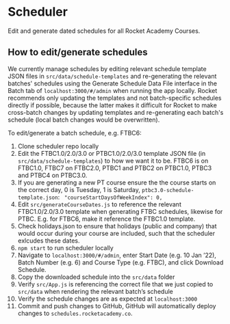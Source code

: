 # Scheduler

Edit and generate dated schedules for all Rocket Academy Courses.

## How to edit/generate schedules

We currently manage schedules by editing relevant schedule template JSON files in `src/data/schedule-templates` and re-generating the relevant batches' schedules using the Generate Schedule Data File interface in the Batch tab of `localhost:3000/#/admin` when running the app locally. Rocket recommends only updating the templates and not batch-specific schedules directly if possible, because the latter makes it difficult for Rocket to make cross-batch changes by updating templates and re-generating each batch's schedule (local batch changes would be overwritten).

To edit/generate a batch schedule, e.g. FTBC6:

1. Clone scheduler repo locally
2. Edit the FTBC1.0/2.0/3.0 or PTBC1.0/2.0/3.0 template JSON file (in `src/data/schedule-templates`) to how we want it to be. FTBC6 is on FTBC1.0, FTBC7 on FTBC2.0, PTBC1 and PTBC2 on PTBC1.0, PTBC3 and PTBC4 on PTBC3.0.
3. If you are generating a new PT course ensure the the course starts on the correct day, 0 is Tuesday, 1 is Saturday, `ptbc3.0-schedule-template.json`:
   ` "courseStartDaysOfWeekIndex": 0,`
4. Edit `src/generateCourseDates.js` to reference the relevant FTBC1.0/2.0/3.0 template when generating FTBC schedules, likewise for PTBC. E.g. for FTBC6, make it reference the FTBC1.0 template.
5. Check holidays.json to ensure that holidays (public and company) that would occur during your course are included, such that the scheduler exlcudes these dates.
6. `npm start` to run scheduler locally
7. Navigate to `localhost:3000/#/admin`, enter Start Date (e.g. 10 Jan ’22), Batch Number (e.g. 6) and Course Type (e.g. FTBC), and click Download Schedule.
8. Copy the downloaded schedule into the `src/data` folder
9. Verify `src/App.js` is referencing the correct file that we just copied to `src/data` when rendering the relevant batch’s schedule
10. Verify the schedule changes are as expected at `localhost:3000`
11. Commit and push changes to GitHub, GitHub will automatically deploy changes to `schedules.rocketacademy.co`.
